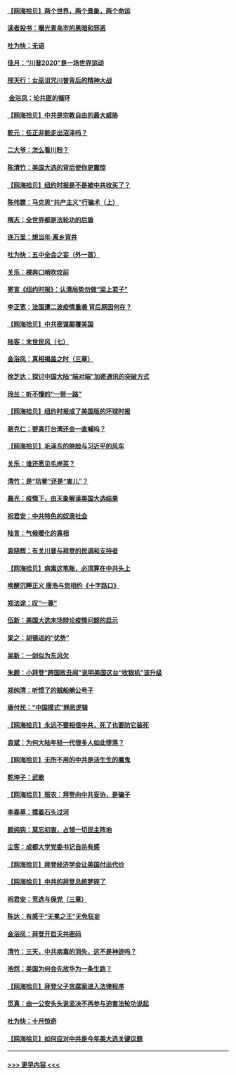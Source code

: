 #### [【网海拾贝】两个世界，两个景象，两个命运](../pages/nsc993/n12521419.md?t=11040402) 
#### [读者投书：曝光青岛市的黑暗和邪恶](../pages/nsc993/n12520988.md?t=11040402) 
#### [吐为快：无语](../pages/nsc993/n12518588.md?t=11040402) 
#### [佳月：“川普2020”是一场世界运动](../pages/nsc993/n12518581.md?t=11040402) 
#### [邢天行：女巫诅咒川普背后的精神大战](../pages/nsc993/n12517257.md?t=11040402) 
#### [ 金浴凤：论共匪的循环](../pages/nsc993/n12517133.md?t=11040402) 
#### [【网海拾贝】中共是宗教自由的最大威胁](../pages/nsc993/n12516879.md?t=11040402) 
#### [乾元：任正非能走出沼泽吗？](../pages/nsc993/n12515831.md?t=11040402) 
#### [二大爷：怎么看川粉？](../pages/nsc993/n12515820.md?t=11040402) 
#### [陈清竹：美国大选的背后使你更震惊](../pages/nsc993/n12515589.md?t=11040402) 
#### [【网海拾贝】纽约时报是不是被中共收买了？](../pages/nsc993/n12515122.md?t=11040402) 
#### [陈伟霆：马克思“共产主义”行骗术（上）](../pages/nsc993/n12510217.md?t=11040402) 
#### [隋志：全世界都是法轮功的后盾](../pages/nsc993/n12510636.md?t=11040402) 
#### [连万里：想当年‧离乡背井](../pages/nsc993/n12510623.md?t=11040402) 
#### [吐为快：五中全会之妄（外一首）](../pages/nsc993/n12510470.md?t=11040402) 
#### [关乐：裸奔口哨吹坟前](../pages/nsc993/n12510403.md?t=11040402) 
#### [寄言《纽约时报》：认清局势勿做“梁上君子”](../pages/nsc993/n12510042.md?t=11040402) 
#### [李正宽：法国遭二波疫情重袭 背后原因何在？](../pages/nsc993/n12509971.md?t=11040402) 
#### [【网海拾贝】中共密谋颠覆美国](../pages/nsc993/n12509816.md?t=11040402) 
#### [陆客：末世民风（七）](../pages/nsc993/n12507822.md?t=11040402) 
#### [金浴凤：真相揭盖之时（三章）](../pages/nsc993/n12507804.md?t=11040402) 
#### [徐芝达：探讨中国大陆“端对端”加密通讯的突破方式](../pages/nsc993/n12507682.md?t=11040402) 
#### [玲兰：听不懂的“一带一路”](../pages/nsc993/n12507669.md?t=11040402) 
#### [【网海拾贝】纽约时报成了美国版的环球时报](../pages/nsc993/n12507053.md?t=11040402) 
#### [骆克仁：要真打台湾还会一直喊吗？](../pages/nsc993/n12506843.md?t=11040402) 
#### [【网海拾贝】毛泽东的肿脸与习近平的风车](../pages/nsc993/n12504537.md?t=11040402) 
#### [关乐：谁还愿见毛岸英？](../pages/nsc993/n12503866.md?t=11040402) 
#### [清竹：是“坑爹”还是“害儿”？](../pages/nsc993/n12503034.md?t=11040402) 
#### [晨光：疫情下，由天象解读美国大选结果](../pages/nsc993/n12502536.md?t=11040402) 
#### [祝君安：中共特色的奴隶社会](../pages/nsc993/n12501529.md?t=11040402) 
#### [陆言：气候暖化的真相](../pages/nsc993/n12501183.md?t=11040402) 
#### [袁晓辉：有关川普与拜登的民调和支持者](../pages/nsc993/n12500433.md?t=11040402) 
#### [【网海拾贝】病毒这笔账，必须算在中共头上](../pages/nsc993/n12500320.md?t=11040402) 
#### [唤醒沉睡正义 唐浩与您相约《十字路口》](../pages/nsc993/n12497980.md?t=11040402) 
#### [郑法途：叹“一尊”](../pages/nsc993/n12498837.md?t=11040402) 
#### [伍新：美国大选末场辩论疫情问题的启示](../pages/nsc993/n12498829.md?t=11040402) 
#### [梁之：胡锡进的“优势”](../pages/nsc993/n12498780.md?t=11040402) 
#### [吴新：一剑似为东风欠](../pages/nsc993/n12498772.md?t=11040402) 
#### [朱颜：小拜登“跨国败丑闻”说明美国这台“收银机”该升级](../pages/nsc993/n12498731.md?t=11040402) 
#### [郑纯清：听惯了的贼船艄公号子](../pages/nsc993/n12498721.md?t=11040402) 
#### [唐付民：“中国模式”罪恶逻辑](../pages/nsc993/n12498310.md?t=11040402) 
#### [【网海拾贝】永远不要相信中共，死了也要防它装死](../pages/nsc993/n12498162.md?t=11040402) 
#### [袁斌：为何大陆年轻一代很多人如此堕落？](../pages/nsc993/n12495696.md?t=11040402) 
#### [【网海拾贝】无所不用的中共是活生生的魔鬼](../pages/nsc993/n12495621.md?t=11040402) 
#### [乾坤子：武歌](../pages/nsc993/n12493391.md?t=11040402) 
#### [【网海拾贝】班农：拜登向中共妥协，是骗子](../pages/nsc993/n12492877.md?t=11040402) 
#### [李春草：摸着石头过河](../pages/nsc993/n12491121.md?t=11040402) 
#### [颜纯钩：莫忘初衷，占领一切民主阵地](../pages/nsc993/n12490965.md?t=11040402) 
#### [尘客：成都大学党委书记自杀有感](../pages/nsc993/n12490950.md?t=11040402) 
#### [【网海拾贝】拜登经济学会让美国付出代价](../pages/nsc993/n12489662.md?t=11040402) 
#### [【网海拾贝】中共的拜登总统梦碎了](../pages/nsc993/n12487896.md?t=11040402) 
#### [祝君安：竞选与保党（三章）](../pages/nsc993/n12487258.md?t=11040402) 
#### [陈达：有感于“无冕之王”无免狂妄](../pages/nsc993/n12485133.md?t=11040402) 
#### [金浴凤：拜登开启灭共密码](../pages/nsc993/n12485125.md?t=11040402) 
#### [清竹：三天，中共病毒的消失，这不是神迹吗？](../pages/nsc993/n12485027.md?t=11040402) 
#### [浩然：美国为何会先放华为一条生路？](../pages/nsc993/n12484997.md?t=11040402) 
#### [【网海拾贝】拜登父子贪腐案进入法律程序](../pages/nsc993/n12484957.md?t=11040402) 
#### [觅真：由一公安头头说坚决不再参与迫害法轮功说起](../pages/nsc993/n12484212.md?t=11040402) 
#### [吐为快：十月惊奇](../pages/nsc993/n12484172.md?t=11040402) 
#### [【网海拾贝】如何应对中共是今年美大选关键议题](../pages/nsc993/n12483755.md?t=11040402) 

----
#### [ >>> 更早内容 <<< ](../indexes/nsc993-earlier.md)
